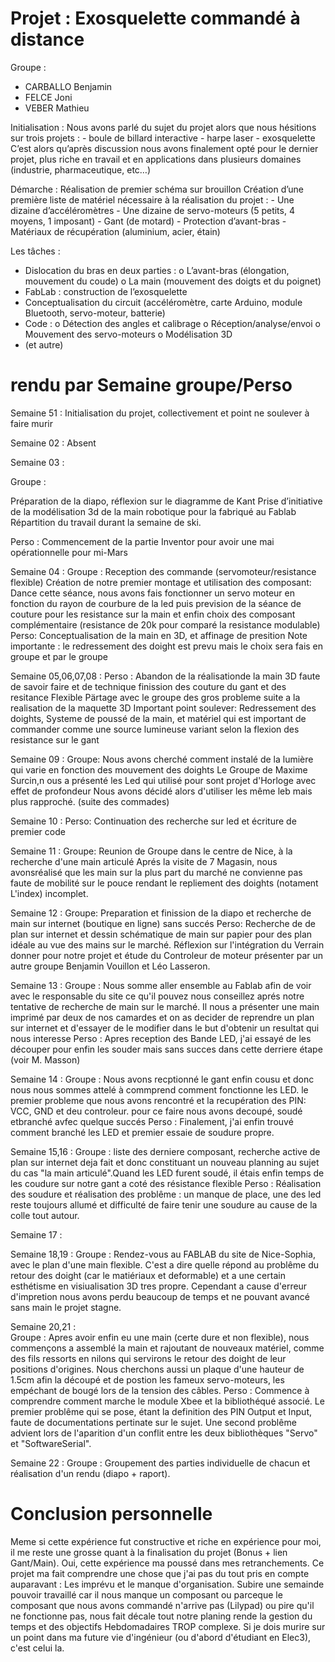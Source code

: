 # Projet : Exosquelette commandé à distance

Groupe :
  - CARBALLO  Benjamin
  - FELCE     Joni
  - VEBER     Mathieu

Initialisation :
  Nous avons parlé du sujet du projet alors que nous hésitions sur trois projets :
    - boule de billard interactive
    - harpe laser
    - exosquelette
  C’est alors qu’après discussion nous avons finalement opté pour le dernier projet, plus riche en travail et en applications dans plusieurs domaines (industrie, pharmaceutique, etc…)

Démarche : 
  Réalisation de premier schéma sur brouillon 
  Création d’une première liste de matériel nécessaire à la réalisation du projet :
    -	Une dizaine d’accéléromètres
    -	Une dizaine de servo-moteurs (5 petits, 4 moyens, 1 imposant)
    -	Gant (de motard)
    -	Protection d’avant-bras
    -	Matériaux de récupération (aluminium, acier, étain)

Les tâches :
  -	Dislocation du bras en deux parties :
    o	L’avant-bras 	(élongation, mouvement du coude)
    o	La main 		(mouvement des doigts et du poignet)
  -	FabLab : construction de l’exosquelette 
  -	Conceptualisation du circuit (accéléromètre, carte Arduino, module Bluetooth, servo-moteur, batterie)
  -	Code :
    o	Détection des angles et calibrage
    o	Réception/analyse/envoi
    o	Mouvement des servo-moteurs
    o	Modélisation 3D
  -	(et autre)

# rendu par Semaine groupe/Perso

Semaine 51 : 
  Initialisation du projet, collectivement et point ne soulever à faire murir

Semaine 02 :
  Absent

Semaine 03 :

  Groupe :
  
  Préparation de la diapo, réflexion sur le diagramme de Kant
  Prise d’initiative de la modélisation 3d de la main robotique pour la fabriqué au Fablab
  Répartition du travail durant la semaine de ski.
  
  Perso :
    Commencement de la partie Inventor pour avoir une mai opérationnelle pour mi-Mars

Semaine 04 :
  Groupe :
    Reception des commande (servomoteur/resistance flexible)
    Création de notre premier montage et utilisation des composant:
      Dance cette séance, nous avons fais fonctionner un servo moteur en fonction du rayon de courbure de la led
      puis prevision de la séance de couture pour les resistance sur la main
      et enfin choix des composant complémentaire (resistance de 20k pour comparé la resistance modulable)
  Perso:
    Conceptualisation de la main en 3D, et affinage de presition
    Note importante : le redressement des doight est prevu mais le choix sera fais en groupe et par le groupe

Semaine 05,06,07,08 :
  Perso :
    Abandon de la réalisationde la main 3D faute de savoir faire et de technique
    finission des couture du gant et des resitance Flexible
    Pärtage avec le groupe des gros probleme suite a la realisation de la maquette 3D
    Important point soulever: Redressement des doights, Systeme de poussé de la main, et matériel qui est important de 
    commander comme une source lumineuse variant selon la flexion des resistance sur le gant

Semaine 09 :
   Groupe:
     Nous avons cherché comment instalé de la lumière qui varie en fonction des mouvement des doights
     Le Groupe de Maxime Surcin,n ous a présenté les Led qui utilisé pour sont projet d'Horloge avec effet de profondeur
     Nous avons décidé alors d'utiliser les même leb mais plus rapproché. (suite des commades)

Semaine 10 :
   Perso:
     Continuation des recherche sur led et écriture de premier code

Semaine 11 :
  Groupe: 
    Reunion de Groupe dans le centre de Nice, à la recherche d'une main articulé
    Aprés la visite de 7 Magasin, nous avonsréalisé que les main sur la plus part du marché ne convienne pas faute de
    mobilité sur le pouce rendant le repliement des doights (notament L'index) incomplet.
    
Semaine 12 :
  Groupe: 
    Preparation et finission de la diapo et recherche de main sur internet (boutique en ligne) sans succés
  Perso:
    Recherche de de plan sur internet et dessin schématique de main sur papier pour des plan idéale au vue des mains sur
    le marché. Réflexion sur l'intégration du Verrain donner pour notre projet et étude du Controleur de moteur présenter 
    par un autre groupe Benjamin Vouillon et Léo Lasseron.

Semaine 13 :
  Groupe : 
    Nous somme aller ensemble au Fablab afin de voir avec le responsable du site ce qu'il pouvez nous conseillez aprés
    notre tentative de recherche de main sur le marché. Il nous a présenter une main imprimé par deux de nos camardes et
    on as decider de reprendre un plan sur internet et d'essayer de le modifier dans le but d'obtenir un resultat qui nous
    interesse
  Perso :
    Apres reception des Bande LED, j'ai essayé de les découper pour enfin les souder mais sans succes dans cette derriere
    étape (voir M. Masson)

Semaine 14 :
  Groupe : 
    Nous avons recptionné le gant enfin cousu et donc nous nous sommes attelé à commprend comment fonctionne les LED. le premier             probleme que nous avons rencontré et la recupération des PIN: VCC, GND et deu controleur. pour ce faire nous avons decoupé, soudé       etbranché avfec quelque succés
  Perso :
    Finalement, j'ai enfin trouvé comment branché les LED et premier essaie de soudure propre.
    
 Semaine 15,16 :
    Groupe : 
      liste des derniere composant, recherche active de plan sur internet deja fait et donc constituant un nouveau planning au sujet du       cas "la main articulé".Quand les LED furent soudé, il étais enfin temps de les coudure sur notre gant a coté des résistance             flexible
   Perso :
      Réalisation des soudure et réalisation des problême : un manque de place, une des led reste toujours allumé et difficulté de faire       tenir une soudure au cause de la colle tout autour.

 Semaine 17 :
 
 Semaine 18,19 :
   Groupe :
      Rendez-vous au FABLAB du site de Nice-Sophia, avec le plan d'une main flexible. C'est a dire quelle répond au problême du retour         des doight (car le matiériaux et deformable) et a une certain esthétisme en visiualisation 3D tres propre. Cependant a cause             d'erreur d'impretion nous avons perdu beaucoup de temps et ne pouvant avancé sans main le projet stagne.
      
 Semaine 20,21 :     
   Groupe :
        Apres avoir enfin eu une main (certe dure et non flexible), nous commençons a assemblé la main et rajoutant de nouveaux                 matériel, comme des fils ressorts en nilons qui servirons le retour des doight de leur positions d'origines. Nous cherchons             aussi un plaque d'une hauteur de 1.5cm afin la découpé et de postion les fameux servo-moteurs, les empéchant de bougé lors de la         tension des câbles.
   Perso :
        Commence à comprendre comment marche le module Xbee et la bibliothéqué associé. Le premier problême qui se pose, étant la               definition des PIN Output et Input, faute de documentations pertinate sur le sujet. Une second problême advient lors de                 l'aparition d'un conflit entre les deux bibliothèques "Servo" et "SoftwareSerial".
        
   Semaine 22 :
      Groupe :
          Groupement des parties individuelle de chacun et réalisation d'un rendu (diapo + raport).
      
 #  Conclusion personnelle
 
 Meme si cette expérience fut constructive et riche en expérience pour moi, il me reste une grosse quant à la finalisation du projet (Bonus + lien Gant/Main). Oui, cette expérience ma poussé dans mes retranchements. Ce projet ma fait comprendre une chose que j'ai pas du tout pris en compte auparavant : Les imprévu et le manque d'organisation. Subire une semainde pouvoir travaillé car il nous manque un composant ou parceque le composant que nous avons commandé n'arrive pas (Lilypad) ou pire qu'il ne fonctionne pas, nous fait décale tout  notre planing rende la gestion du temps et des objectifs Hebdomadaires TROP complexe. Si je dois murire sur un point dans ma future vie d'ingénieur (ou d'abord d'étudiant en Elec3), c'est celui la.
